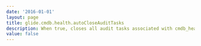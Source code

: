 ```yaml
---
date: '2016-01-01'
layout: page
title: glide.cmdb.health.autoCloseAuditTasks
description: When true, closes all audit tasks associated with cmdb_health_result record when the record is no more valid gets deleted.See Busines Rule 'Close task for deleted health result' 
value: false
---
```

